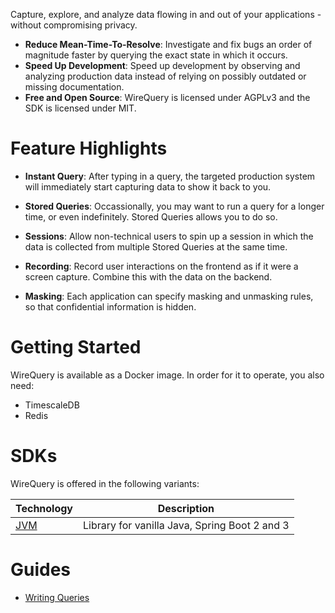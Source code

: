 Capture, explore, and analyze data flowing in and out of your applications - without compromising privacy.

- **Reduce Mean-Time-To-Resolve**: Investigate and fix bugs an order of magnitude faster by querying the exact state in which it occurs.
- **Speed Up Development**: Speed up development by observing and analyzing production data instead of relying on possibly outdated or missing documentation.
- **Free and Open Source**: WireQuery is licensed under AGPLv3 and the SDK is licensed under MIT.

# Feature Highlights

- **Instant Query**:
After typing in a query, the targeted production system will immediately start capturing data to show it back to you.

- **Stored Queries**: Occassionally, you may want to run a query for a longer time, or even indefinitely. Stored Queries allows you to do so.

- **Sessions**: Allow non-technical users to spin up a session in which the data is collected from multiple Stored Queries at the same time.

- **Recording**: Record user interactions on the frontend as if it were a screen capture. Combine this with the data on the backend.

- **Masking**: Each application can specify masking and unmasking rules, so that confidential information is hidden.

# Getting Started

WireQuery is available as a Docker image. In order for it to operate, you also need:

- TimescaleDB
- Redis

# SDKs

WireQuery is offered in the following variants:

| Technology      | Description                                   |
|-----------------|-----------------------------------------------|
| [JVM](/sdk/jvm) | Library for vanilla Java, Spring Boot 2 and 3 |

# Guides

- [Writing Queries](/docs/writing-queries.md)
